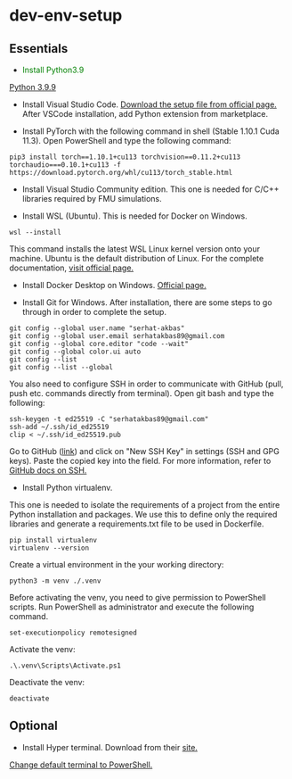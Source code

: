 # dev-env-setup
## Essentials
* <span style="color:green"> Install Python3.9 </span>

[Python 3.9.9](https://www.python.org/downloads/release/python-399/)

* Install Visual Studio Code. [Download the setup file from official page.](https://code.visualstudio.com/) After VSCode installation, add Python extension from marketplace.

* Install PyTorch with the following command in shell (Stable 1.10.1 Cuda 11.3). Open PowerShell and type the following command:
```console
pip3 install torch==1.10.1+cu113 torchvision==0.11.2+cu113 torchaudio===0.10.1+cu113 -f https://download.pytorch.org/whl/cu113/torch_stable.html
```

* Install Visual Studio Community edition. This one is needed for C/C++ libraries required by FMU simulations.

* Install WSL (Ubuntu). This is needed for Docker on Windows.
```console
wsl --install
```
This command installs the latest WSL Linux kernel version onto your machine. Ubuntu is the default distribution of Linux. For the complete documentation, [visit official page.](https://docs.microsoft.com/en-us/windows/wsl/)

* Install Docker Desktop on Windows. [Official page.](https://docs.docker.com/desktop/windows/install/)

* Install Git for Windows. After installation, there are some steps to go through in order to complete the setup.
```console
git config --global user.name "serhat-akbas"
git config --global user.email serhatakbas89@gmail.com
git config --global core.editor "code --wait"
git config --global color.ui auto
git config --list
git config --list --global
```
You also need to configure SSH in order to communicate with GitHub (pull, push etc. commands directly from terminal). Open git bash and type the following:
```console
ssh-keygen -t ed25519 -C "serhatakbas89@gmail.com"
ssh-add ~/.ssh/id_ed25519
clip < ~/.ssh/id_ed25519.pub
```
Go to GitHub ([link](https://github.com/settings/keys)) and click on "New SSH Key" in settings (SSH and GPG keys). Paste the copied key into the field.
For more information, refer to [GitHub docs on SSH.](https://docs.github.com/en/authentication/connecting-to-github-with-ssh)

* Install Python virtualenv.

This one is needed to isolate the requirements of a project from the entire Python installation and packages. We use this to define only the required libraries and generate a requirements.txt file to be used in Dockerfile.
```console
pip install virtualenv
virtualenv --version
```
Create a virtual environment in the your working directory:
```console
python3 -m venv ./.venv
```
Before activating the venv, you need to give permission to PowerShell scripts. Run PowerShell as administrator and execute the following command.
```console
set-executionpolicy remotesigned
```
Activate the venv:
```console
.\.venv\Scripts\Activate.ps1
```
Deactivate the venv:
```console
deactivate
```
## Optional
* Install Hyper terminal. Download from their [site.](https://hyper.is/)

[Change default terminal to PowerShell.](https://dev.to/vanwildemeerschbrent/use-powershell-within-hyper-terminal-windows-51k3)

